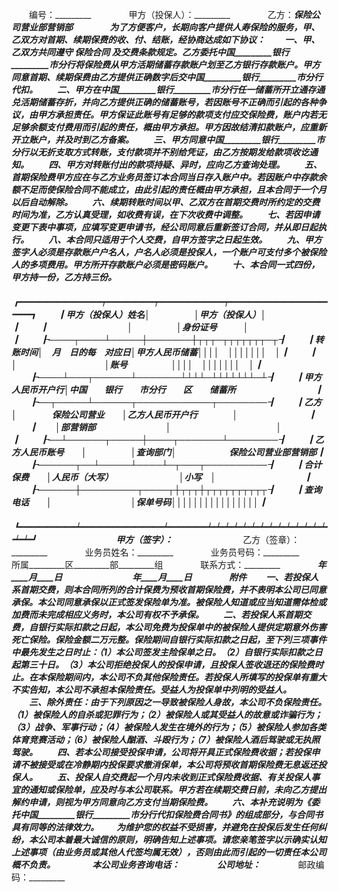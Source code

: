 
 


　　编号：_________　　
　　甲方（投保人）：_________　　
　　乙方：_________保险公司营业部营销部　　
　　为了方便客户，长期向客户提供人寿保险的服务，甲、乙双方对首期、续期保费的收、付、结账，经协商达成如下协议：
　　一、甲、乙双方共同遵守
保险合同
及交费条款规定。乙方委托中国_________银行_________市分行将保险费从甲方活期储蓄存款账户划至乙方银行存款账户。甲方同意首期、续期保费由乙方提供正确数字后交中国_________银行_________市分行代扣。
　　二、甲方在中国_________银行_________市分行任一储蓄所开立通存通兑活期储蓄存折，并向乙方提供正确的储蓄账号，若因账号不正确而引起的各种争议，由甲方承担责任。甲方保证此账号有足够的款项支付应交保险费，账户内若无足够余额支付费用而引起的责任，概由甲方承担。甲方因故结清扣款账户，应重新开立账户，并及时到乙方备案。
　　三、甲方同意中国_________银行_________市分行以无折支取方式转账，支付款项并不别给凭证，由乙方按期发给款项收讫通知。
　　四、甲方对转账付出的款项持疑、异时，应向乙方查询处理。
　　五、首期保险费甲方应在与乙方业务员签订本合同当日存入账户中。若因账户中存款余额不足而使保险合同不能成立，由此引起的责任概由甲方承担，且本合同于一个月以后自动解除。
　　六、续期转账时间以甲、乙双方在首期交费时所约定的交费时间为准，乙方认真受理，如收费有误，在下次收费中调整。
　　七、若因申请变更下表中事项，应填写变更申请书，经公司同意后重新签订合同，并从即日起执行。
　　八、本合同只适用于个人交费，自甲方签字之日起生效。
　　九、甲方签字人必须是存款账户户名人，户名人必须是投保人，一个账户可支付多个被保险人的多项费用。甲方所开存款账户必须是密码账户。
　　十、本合同一式四份，甲方持一份，乙方持三份。
　　
　　┏━━━━━━━━━┯━━━━━┯━━━━━━━┯━━━━━━━━━━━━━┓
　　┃甲方（投保人）姓名│　　　　　│甲方（投保人）│　　　　　　　　　　　　　┃
　　┃　　　　　　　　　│　　　　　│身份证号　　　│　　　　　　　　　　　　　┃
　　┠────┬────┴─────┼───────┼┬┬┬─┬┬┬┬┬┬┬─┬┨
　　┃转账时间│　月　日的每　对应日│甲方人民币储蓄││││　│││││││　│┃
　　┃　　　　│　　　　　　　　　　│账号　　　　　││││　│││││││　│┃
　　┠────┴───┬──────┴───────┴┴┴┴─┴┴┴┴┴┴┴─┴┨
　　┃甲方人民币开户行│中国　　银行　　市分行　　区　　储蓄所　　　　　　　　　┃
　　┠──┬─────┴──────┬────────────┬────────┨
　　┃乙方│　　　　保险公司营业　　│乙方人民币开户行　　　　│　　　　　　　　┃
　　┃　　│部营销部　　　　　　　　│　　　　　　　　　　　　│　　　　　　　　┃
　　┠──┴──────┬─────┼────┬───────┴────────┨
　　┃乙方人民币账号　　│　　　　　│查询部门│　　　　　　保险公司营业部营销部┃
　　┠──────┬──┴─────┴────┴─┬───┬──────────┨
　　┃合计保费　　│人民币（大写）　　　　　　　　│小写　│　　　　　　　　　　┃
　　┠──────┼─────────┬────┬┼┬┬┬┼┬┬┬┬┬┬┬┬┬┬┨
　　┃查询电话　　│　　　　　　　　　│保单号码││││││││││││││││┃
　　┗━━━━━━┷━━━━━━━━━┷━━━━┷┷┷┷┷┷┷┷┷┷┷┷┷┷┷┷┛
　　
　　
　　
　　甲方（签字）：_________　　　　　　　　乙方（签章）：_________　　
　　业务员姓名：_________　　
　　业务员号码：_________　　
　　所属_________区_________部_________组　　
　　联系方式：_________　　
　　_________年____月____日　　　　　　　　_________年____月____日　　
　　附件
　　一、若投保人系首期交费，则本合同所列的合计保费为预收首期保险费，并不表明本公司已同意承保。本公司同意承保以正式签发保险单为准。被保险人知道或应当知道需体检或加费而未完成相应义务时，本公司有权不予承保。
　　二、若投保人系首期交费，自银行实际扣款之日起，本公司免费为投保单中的被保险人提供定期意外伤害死亡保险。保险金额二万元整。保险期间自银行实际扣款之日起，至下列三项事件中最先发生之日时止：（1）本公司签发主险保单之日。（2）自银行实际扣款之日起第三十日。（3）本公司拒绝投保人的投保申请，且投保人签收退还的保险费时止。在本保险期间内，本公司不负其他保险责任。若投保人所填写的投保单有重大不实告知，本公司不承担本保险责任。受益人为投保单中列明的受益人。
　　三、除外责任：由于下列原因之一导致被保险人身故，本公司不负保险责任。（1）被保险人的自杀或犯罪行为；（2）被保险人或其受益人的故意或诈骗行为；（3）战争、军事行动；（4）被保险人发生在境外的行为；（5）被保险人参加各类体育竞赛活动；（6）被保险人酗酒、斗殴行为；（7）被保险人酒后驾驶或无执照驾驶。
　　四、若本公司接受投保申请，公司将开具正式保险费收据；若投保申请不被接受或在冷静期内投保要求撤消保单，本公司将预收首期保险费无息返还投保人。
　　五、投保人自交费起一个月内未收到正式保险费收据、有关投保人事宜的通知或保险单，应及时与本公司联系。甲方若在续期交费日前，未向乙方提出解约申请，则视为甲方同意向乙方支付当期保险费。
　　六、本补充说明为《委托中国_________银行_________市分行代扣保险费合同书》的组成部分，与合同书具有同等的法律效力。　　为维护您的权益不受损害，并避免在投保后发生任何纠纷，本公司本着最大诚信的原则，明确告知上述事项。请您亲笔签字以示确实认知上述事项（由业务员或其他人代签均属无效），否则由此而引起的一切责任本公司概不负责。　　
　　本公司业务咨询电话：_________　　
　　公司地址：_________　　
　　邮政编码：_________
 


 

 
 
 
 
 
  


  
 

  


  


  
 
 
 
 

